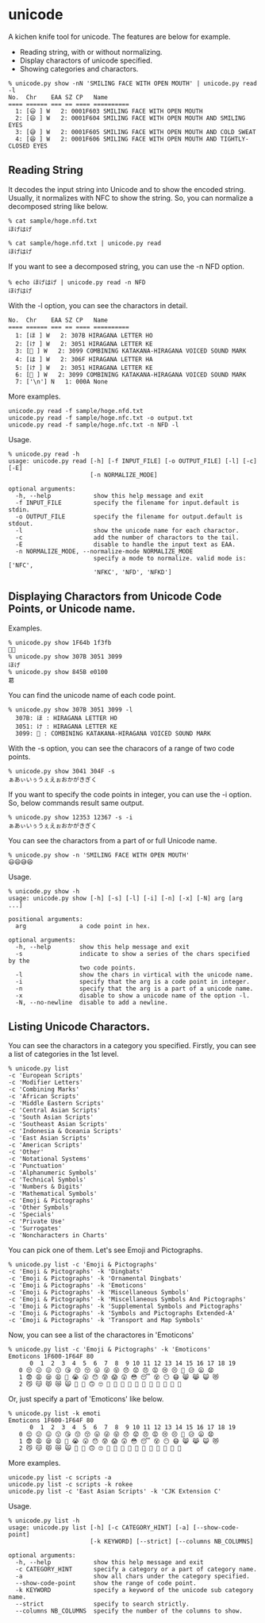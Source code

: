 unicode
=======

A kichen knife tool for unicode.  The features are below for example.

- Reading string, with or without normalizing.
- Display charactors of unicode specified.
- Showing categories and charactors.

```
% unicode.py show -nN 'SMILING FACE WITH OPEN MOUTH' | unicode.py read -l
No.  Chr    EAA SZ CP   Name
==== ====== === == ==== ==========
  1: [😃 ] W   2: 0001F603 SMILING FACE WITH OPEN MOUTH
  2: [😄 ] W   2: 0001F604 SMILING FACE WITH OPEN MOUTH AND SMILING EYES
  3: [😅 ] W   2: 0001F605 SMILING FACE WITH OPEN MOUTH AND COLD SWEAT
  4: [😆 ] W   2: 0001F606 SMILING FACE WITH OPEN MOUTH AND TIGHTLY-CLOSED EYES
```

## Reading String

It decodes the input string into Unicode and to show the encoded string.
Usually, it normalizes with NFC to show the string.
So, you can normalize a decomposed string like below.

```
% cat sample/hoge.nfd.txt
ほげはげ

% cat sample/hoge.nfd.txt | unicode.py read
ほげはげ
```

If you want to see a decomposed string, you can use the -n NFD option.

```
% echo ほげはげ | unicode.py read -n NFD
ほげはげ
```

With the -l option, you can see the charactors in detail.

```
No.  Chr    EAA SZ CP   Name
==== ====== === == ==== ==========
  1: [ほ ] W   2: 307B HIRAGANA LETTER HO
  2: [け ] W   2: 3051 HIRAGANA LETTER KE
  3: [゙ ] W   2: 3099 COMBINING KATAKANA-HIRAGANA VOICED SOUND MARK
  4: [は ] W   2: 306F HIRAGANA LETTER HA
  5: [け ] W   2: 3051 HIRAGANA LETTER KE
  6: [゙ ] W   2: 3099 COMBINING KATAKANA-HIRAGANA VOICED SOUND MARK
  7: ['\n'] N   1: 000A None
```

More examples.

```
unicode.py read -f sample/hoge.nfd.txt
unicode.py read -f sample/hoge.nfc.txt -o output.txt
unicode.py read -f sample/hoge.nfc.txt -n NFD -l
```

Usage.

```
% unicode.py read -h
usage: unicode.py read [-h] [-f INPUT_FILE] [-o OUTPUT_FILE] [-l] [-c] [-E]
                       [-n NORMALIZE_MODE]

optional arguments:
  -h, --help            show this help message and exit
  -f INPUT_FILE         specify the filename for input.default is stdin.
  -o OUTPUT_FILE        specify the filename for output.default is stdout.
  -l                    show the unicode name for each charactor.
  -c                    add the number of charactors to the tail.
  -E                    disable to handle the input text as EAA.
  -n NORMALIZE_MODE, --normalize-mode NORMALIZE_MODE
                        specify a mode to normalize. valid mode is: ['NFC',
                        'NFKC', 'NFD', 'NFKD']
```

## Displaying Charactors from Unicode Code Points, or Unicode name.

Examples.

```
% unicode.py show 1F64b 1f3fb
🙋🏻
% unicode.py show 307B 3051 3099
ほげ
% unicode.py show 845B e0100
葛󠄀
```

You can find the unicode name of each code point.

```
% unicode.py show 307B 3051 3099 -l
  307B: ほ : HIRAGANA LETTER HO
  3051: け : HIRAGANA LETTER KE
  3099: ゙ : COMBINING KATAKANA-HIRAGANA VOICED SOUND MARK
```

With the -s option,
you can see the characors of a range of two code points.

```
% unicode.py show 3041 304F -s
ぁあぃいぅうぇえぉおかがきぎく
```

If you want to specify the code points in integer,
you can use the -i option.
So, below commands result same output.

```
% unicode.py show 12353 12367 -s -i 
ぁあぃいぅうぇえぉおかがきぎく
```

You can see the charactors from a part of or full Unicode name.

```
% unicode.py show -n 'SMILING FACE WITH OPEN MOUTH'  
😃😄😅😆
```

Usage.

```
% unicode.py show -h
usage: unicode.py show [-h] [-s] [-l] [-i] [-n] [-x] [-N] arg [arg ...]

positional arguments:
  arg               a code point in hex.

optional arguments:
  -h, --help        show this help message and exit
  -s                indicate to show a series of the chars specified by the
                    two code points.
  -l                show the chars in virtical with the unicode name.
  -i                specify that the arg is a code point in integer.
  -n                specify that the arg is a part of a unicode name.
  -x                disable to show a unicode name of the option -l.
  -N, --no-newline  disable to add a newline.
```

## Listing Unicode Charactors.

You can see the charactors in a category you specified.
Firstly, you can see a list of categories in the 1st level.

```
% unicode.py list
-c 'European Scripts'
-c 'Modifier Letters'
-c 'Combining Marks'
-c 'African Scripts'
-c 'Middle Eastern Scripts'
-c 'Central Asian Scripts'
-c 'South Asian Scripts'
-c 'Southeast Asian Scripts'
-c 'Indonesia & Oceania Scripts'
-c 'East Asian Scripts'
-c 'American Scripts'
-c 'Other'
-c 'Notational Systems'
-c 'Punctuation'
-c 'Alphanumeric Symbols'
-c 'Technical Symbols'
-c 'Numbers & Digits'
-c 'Mathematical Symbols'
-c 'Emoji & Pictographs'
-c 'Other Symbols'
-c 'Specials'
-c 'Private Use'
-c 'Surrogates'
-c 'Noncharacters in Charts'
```

You can pick one of them.  Let's see Emoji and Pictographs.

```
% unicode.py list -c 'Emoji & Pictographs'
-c 'Emoji & Pictographs' -k 'Dingbats'
-c 'Emoji & Pictographs' -k 'Ornamental Dingbats'
-c 'Emoji & Pictographs' -k 'Emoticons'
-c 'Emoji & Pictographs' -k 'Miscellaneous Symbols'
-c 'Emoji & Pictographs' -k 'Miscellaneous Symbols And Pictographs'
-c 'Emoji & Pictographs' -k 'Supplemental Symbols and Pictographs'
-c 'Emoji & Pictographs' -k 'Symbols and Pictographs Extended-A'
-c 'Emoji & Pictographs' -k 'Transport and Map Symbols'
```

Now, you can see a list of the charactores in 'Emoticons'

```
% unicode.py list -c 'Emoji & Pictographs' -k 'Emoticons'
Emoticons 1F600-1F64F 80
      0  1  2  3  4  5  6  7  8  9 10 11 12 13 14 15 16 17 18 19
   0 😔 😕 😖 😗 😘 😙 😚 😛 😜 😝 😞 😟 😠 😡 😢 😣 😤 😥 😦 😧
   1 😨 😩 😪 😫 😬 😭 😮 😯 😰 😱 😲 😳 😴 😵 😶 😷 😸 😹 😺 😻
   2 😼 😽 😾 😿 🙀 🙁 🙂 🙃 🙄 🙅 🙆 🙇 🙈 🙉 🙊 🙋 🙌 🙍 🙎 🙏
```

Or, just specify a part of 'Emoticons' like below.

```
% unicode.py list -k emoti
Emoticons 1F600-1F64F 80
      0  1  2  3  4  5  6  7  8  9 10 11 12 13 14 15 16 17 18 19
   0 😔 😕 😖 😗 😘 😙 😚 😛 😜 😝 😞 😟 😠 😡 😢 😣 😤 😥 😦 😧
   1 😨 😩 😪 😫 😬 😭 😮 😯 😰 😱 😲 😳 😴 😵 😶 😷 😸 😹 😺 😻
   2 😼 😽 😾 😿 🙀 🙁 🙂 🙃 🙄 🙅 🙆 🙇 🙈 🙉 🙊 🙋 🙌 🙍 🙎 🙏
```

More examples.

```
unicode.py list -c scripts -a
unicode.py list -c scripts -k rokee
unicode.py list -c 'East Asian Scripts' -k 'CJK Extension C'
```

Usage.

```
% unicode.py list -h
usage: unicode.py list [-h] [-c CATEGORY_HINT] [-a] [--show-code-point]
                       [-k KEYWORD] [--strict] [--columns NB_COLUMNS]

optional arguments:
  -h, --help            show this help message and exit
  -c CATEGORY_HINT      specify a category or a part of category name.
  -a                    show all chars under the category specified.
  --show-code-point     show the range of code point.
  -k KEYWORD            specify a keyword of the unicode sub category name.
  --strict              specify to search strictly.
  --columns NB_COLUMNS  specify the number of the columns to show.
```

